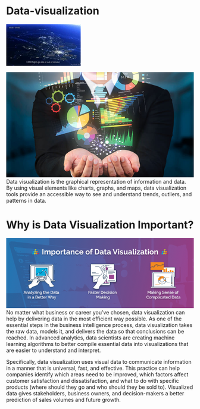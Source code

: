 # Data-visualization

![Data Visualization](https://github.com/RanjitM007/Data-visualization/blob/main/200w.webp?raw=true)

![Data Visualization](https://github.com/RanjitM007/Data-visualization/blob/main/Data_Visualization_Tools.jpg?raw=true)
Data visualization is the graphical representation of information and data. By using visual elements like charts, graphs, and maps, data visualization tools provide an accessible way to see and understand trends, outliers, and patterns in data.




# Why is Data Visualization Important?

![Why DataVisulization is Important ?](https://github.com/RanjitM007/Data-visualization/blob/main/data-visualization%401.png?raw=true)
No matter what business or career you’ve chosen, data visualization can help by delivering data in the most efficient way possible. As one of the essential steps in the business intelligence process, data visualization takes the raw data, models it, and delivers the data so that conclusions can be reached. In advanced analytics, data scientists are creating machine learning algorithms to better compile essential data into visualizations that are easier to understand and interpret.

Specifically, data visualization uses visual data to communicate information in a manner that is universal, fast, and effective. This practice can help companies identify which areas need to be improved, which factors affect customer satisfaction and dissatisfaction, and what to do with specific products (where should they go and who should they be sold to). Visualized data gives stakeholders, business owners, and decision-makers a better prediction of sales volumes and future growth. 
